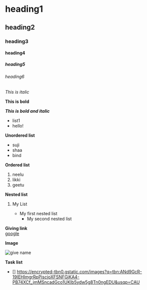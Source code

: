 # heading1
## heading2
### heading3
#### heading4
##### heading5
###### heading6

*This is italic*

**This is bold**

***This is bold and italic***

  - list1
  - hello!

**Unordered list**

- suji
- shaa
- bind

**Ordered list**

1. neelu
2. likki
3. geetu

**Nested list**
1. My List
 
   - My first nested list
     - My second nested list
     
**Giving link**     
[google](www.google.com) 

**Image**

![give name](https://i.pinimg.com/550x/a2/c7/0a/a2c70a3547446035296bebe20fb7c135.jpg)

**Task list**
- [] https://encrypted-tbn0.gstatic.com/images?q=tbn:ANd9GcR-19IEHImgrRpPiscjoXFSNFGjKA4-PB74XCf_jmMSncadGco1UKIb5ydw5g8Tn0ngEDU&usqp=CAU


   
     
